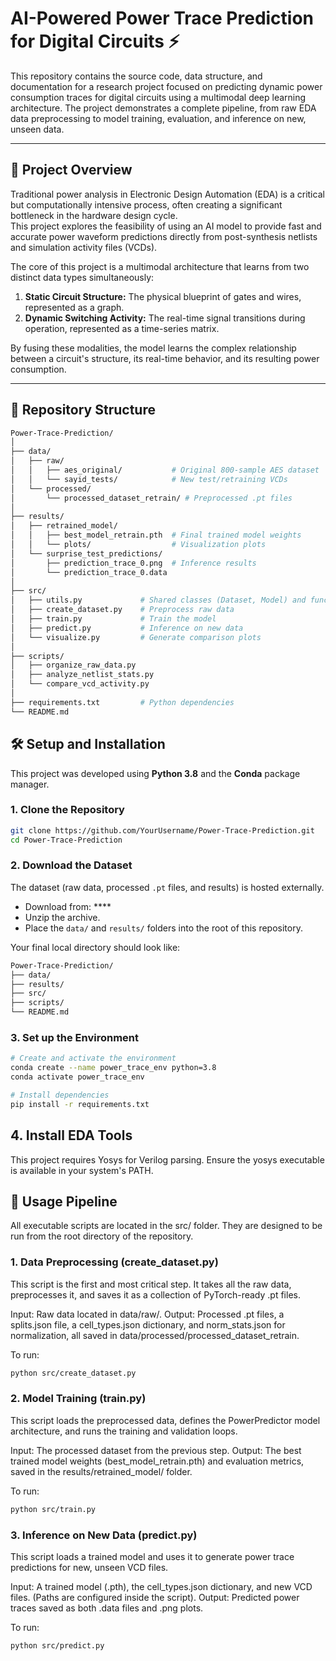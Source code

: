 # AI-Powered Power Trace Prediction for Digital Circuits ⚡

This repository contains the source code, data structure, and documentation for a research project focused on predicting dynamic power consumption traces for digital circuits using a multimodal deep learning architecture. The project demonstrates a complete pipeline, from raw EDA data preprocessing to model training, evaluation, and inference on new, unseen data.

---

## 📝 Project Overview

Traditional power analysis in Electronic Design Automation (EDA) is a critical but computationally intensive process, often creating a significant bottleneck in the hardware design cycle.  
This project explores the feasibility of using an AI model to provide fast and accurate power waveform predictions directly from post-synthesis netlists and simulation activity files (VCDs).

The core of this project is a multimodal architecture that learns from two distinct data types simultaneously:

1. **Static Circuit Structure:** The physical blueprint of gates and wires, represented as a graph.
2. **Dynamic Switching Activity:** The real-time signal transitions during operation, represented as a time-series matrix.

By fusing these modalities, the model learns the complex relationship between a circuit's structure, its real-time behavior, and its resulting power consumption.

---

## 📂 Repository Structure

```bash
Power-Trace-Prediction/
│
├── data/
│   ├── raw/
│   │   ├── aes_original/           # Original 800-sample AES dataset
│   │   └── sayid_tests/            # New test/retraining VCDs
│   └── processed/
│       └── processed_dataset_retrain/ # Preprocessed .pt files
│
├── results/
│   ├── retrained_model/
│   │   ├── best_model_retrain.pth  # Final trained model weights
│   │   └── plots/                  # Visualization plots
│   └── surprise_test_predictions/
│       ├── prediction_trace_0.png  # Inference results
│       └── prediction_trace_0.data
│
├── src/
│   ├── utils.py             # Shared classes (Dataset, Model) and functions
│   ├── create_dataset.py    # Preprocess raw data
│   ├── train.py             # Train the model
│   ├── predict.py           # Inference on new data
│   └── visualize.py         # Generate comparison plots
│
├── scripts/
│   ├── organize_raw_data.py
│   ├── analyze_netlist_stats.py
│   └── compare_vcd_activity.py
│
├── requirements.txt         # Python dependencies
└── README.md
```

## 🛠️ Setup and Installation

This project was developed using **Python 3.8** and the **Conda** package manager.

### 1. Clone the Repository
```bash
git clone https://github.com/YourUsername/Power-Trace-Prediction.git
cd Power-Trace-Prediction
```
### 2. Download the Dataset
The dataset (raw data, processed `.pt` files, and results) is hosted externally.  

- Download from: ****  
- Unzip the archive.  
- Place the `data/` and `results/` folders into the root of this repository.  

Your final local directory should look like:
```bash
Power-Trace-Prediction/
├── data/
├── results/
├── src/
├── scripts/
└── README.md
```
### 3. Set up the Environment
```bash
# Create and activate the environment
conda create --name power_trace_env python=3.8
conda activate power_trace_env

# Install dependencies
pip install -r requirements.txt
```

## 4.  Install EDA Tools

This project requires Yosys for Verilog parsing. Ensure the yosys executable is available in your system's PATH.


## 🚀 Usage Pipeline
All executable scripts are located in the src/ folder. They are designed to be run from the root directory of the repository.

### 1. Data Preprocessing (create_dataset.py)
This script is the first and most critical step. It takes all the raw data, preprocesses it, and saves it as a collection of PyTorch-ready .pt files.

Input: Raw data located in data/raw/.
Output: Processed .pt files, a splits.json file, a cell_types.json dictionary, and norm_stats.json for normalization, all saved in data/processed/processed_dataset_retrain.

To run:
```Bash
python src/create_dataset.py
```

### 2. Model Training (train.py)
This script loads the preprocessed data, defines the PowerPredictor model architecture, and runs the training and validation loops.

Input: The processed dataset from the previous step.
Output: The best trained model weights (best_model_retrain.pth) and evaluation metrics, saved in the results/retrained_model/ folder.

To run:
```Bash
python src/train.py
```

### 3. Inference on New Data (predict.py)
This script loads a trained model and uses it to generate power trace predictions for new, unseen VCD files.

Input: A trained model (.pth), the cell_types.json dictionary, and new VCD files. (Paths are configured inside the script).
Output: Predicted power traces saved as both .data files and .png plots.

To run:
```Bash
python src/predict.py
```
